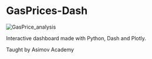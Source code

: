 # GasPrices-Dash

![GasPrice_analysis](https://github.com/LucaspBaum/GasPrices-Dash/assets/33102397/32b15136-0a51-47ce-87da-621eb3f8d595)

Interactive dashboard made with Python, Dash and Plotly.

Taught by Asimov Academy
